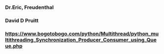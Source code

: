 ### Dr.Eric, Freudenthal
### David D Pruitt
### https://www.bogotobogo.com/python/Multithread/python_multithreading_Synchronization_Producer_Consumer_using_Queue.php
